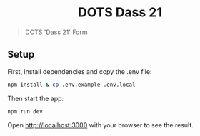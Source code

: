 <h1 align="center">DOTS Dass 21</h1>

> DOTS 'Dass 21' Form

## Setup

First, install dependencies and copy the .env file:

```bash
npm install & cp .env.example .env.local
```

Then start the app:

```bash
npm run dev
```

Open [http://localhost:3000](http://localhost:3000) with your browser to see the result.
